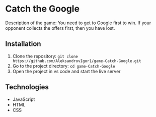 # Catch the Google

Description of the game: You need to get to Google first to win. If your opponent collects the offers first, then you have lost.

## Installation

1. Clone the repository: `git clone https://github.com/AleksandrovIgor1/game-Catch-Google.git`
2. Go to the project directory: `cd game-Catch-Google`
3. Open the project in vs code and start the live server

## Technologies
- JavaScript
- HTML
- CSS
